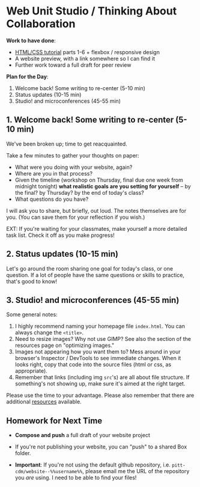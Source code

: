 # Web Unit Studio / Thinking About Collaboration

**Work to have done**:

* [HTML/CSS tutorial](http://web.archive.org/web/20190213013947/https://internetingishard.com/html-and-css/) parts 1-6 + flexbox / responsive design
* A website preview, with a link somewhere so I can find it
* Further work toward a full draft for peer review

**Plan for the Day**:

1. Welcome back! Some writing to re-center (5-10 min)
2. Status updates (10-15 min)
3. Studio! and microconferences (45-55 min)

## 1. Welcome back! Some writing to re-center (5-10 min)

We've been broken up; time to get reacquainted.

<div class="alert alert-success">
Take a few minutes to gather your thoughts on paper: <ul>
<li>What were you doing with your website, again?</li><li>Where are you in that process?</li>
<li>Given the timeline (workshop on Thursday, final due one week from midnight tonight) <strong>what realistic goals are you setting for yourself</strong> – by the final? by Thursday? by the end of today's class?</li>
<li>What questions do you have?</li></ul>
</div>

I will ask you to share, but briefly, out loud. The notes themselves are for you. (You can save them for your reflection if you wish.)

EXT: If you're waiting for your classmates, make yourself a more detailed task list. Check it off as you make progress! 

## 2. Status updates (10-15 min)

Let's go around the room sharing one goal for today's class, or one question. If a lot of people have the same questions or skills to practice, that's good to know!


## 3. Studio! and microconferences (45-55 min)

Some general notes:

1. I highly recommend naming your homepage file `index.html`. You can always change the `<title>`.
2. Need to resize images? Why not use GIMP? See also the section of the resources page on "optimizing images."
3. Images not appearing how you want them to? Mess around in your browser's Inspector / DevTools to see immediate changes. When it looks right, copy that code into the source files (html or css, as appropriate).
4. Remember that links (including img `src`'s) are all about file structure. If something's not showing up, make sure it's aimed at the right target.

Please use the time to your advantage. Please also remember that there are additional [resources]({{site.github.baseurl}}/resources) available.


## Homework for Next Time

* **Compose and push** a full draft of your website project
 - If you're not publishing your website, you can "push" to a shared Box folder.
* **Important**: If you're not using the default github repository, i.e. `pitt-cdm/website--%%username%%`, please email me the URL of the repository you _are_ using. I need to be able to find your files!
